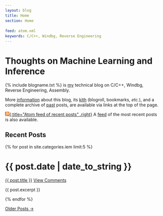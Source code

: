 ```yaml
---
layout: blog
title: Home
section: Home

feed: atom.xml
keywords: C/C++, Windbg, Reverse Engineering
---
```


Thoughts on Machine Learning and Inference
==========================================

{% include blogname.txt %} is [my](/) technical blog on C/C++, Windbg, Reverse Engineering, Assembly.

More [information](info.html) about this blog, its [kith](kith.html) (blogroll, 
bookmarks, _etc._), and a complete archive of [past](past.html) posts, are 
available via links at the top of the page.

[![Feed icon](/files/css/feed-icon-14x14.png){:title="Atom feed of recent posts" .right}][feed]
A [feed][] of the most recent posts is also available.

[feed]: /blog/atom.xml

Recent Posts
------------

{% for post in site.categories.iem limit:5 %}
<div class="section list">
  <h1>{{ post.date | date_to_string }}</h1>
  <p class="line">
  <a class="title" href="{{ post.url }}">{{ post.title }}</a>
  <a class="comments" href="{{ post.url }}#disqus_thread">View Comments</a>
  </p>
  <p class="excerpt">{{ post.excerpt }}</p>
</div>
{% endfor %}

<p>
<a href="past.html">Older Posts &rarr;</a>
</p>

<script type="text/javascript">
//<![CDATA[
(function() {
		var links = document.getElementsByTagName('a');
		var query = '?';
		for(var i = 0; i < links.length; i++) {
			if(links[i].href.indexOf('#disqus_thread') >= 0) {
				query += 'url' + i + '=' + encodeURIComponent(links[i].href) + '&';
			}
		}
		document.write('<script type="text/javascript" src="http://disqus.com/forums/madhur/get_num_replies.js' + query + '"></' + 'script>');
	})();
//]]>
</script>
